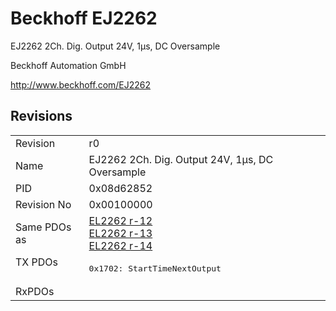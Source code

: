 # Beckhoff EJ2262

EJ2262 2Ch. Dig. Output 24V, 1µs, DC Oversample

Beckhoff Automation GmbH

http://www.beckhoff.com/EJ2262

## Revisions
<table>
<tr >
<td>Revision</td>
<td>r0</td>
</tr>
<tr >
<td>Name</td>
<td>EJ2262 2Ch. Dig. Output 24V, 1µs, DC Oversample</td>
</tr>
<tr >
<td>PID</td>
<td>0x08d62852</td>
</tr>
<tr >
<td>Revision No</td>
<td>0x00100000</td>
</tr>
<tr >
<td>Same PDOs as</td>
<td><a href="EL2262">EL2262 r-12</a><br/><a href="EL2262">EL2262 r-13</a><br/><a href="EL2262">EL2262 r-14</a></td>
</tr>
<tr class="txpdo pdosection">
<td rowspan=1 valign=top>TX PDOs</td>
<td><pre>0x1702: StartTimeNextOutput</pre></td>
<td></td>
</tr>
<tr >
<td>RxPDOs</td>
<td></td>
</tr>
</table>
